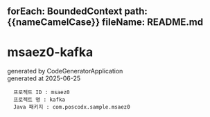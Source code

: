 forEach: BoundedContext
path: {{nameCamelCase}}
fileName: README.md
---
# msaez0-kafka

generated by CodeGeneratorApplication  
generated at 2025-06-25

```
  프로젝트 ID : msaez0
  프로젝트 명 : kafka
  Java 패키지 : com.poscodx.sample.msaez0
```
